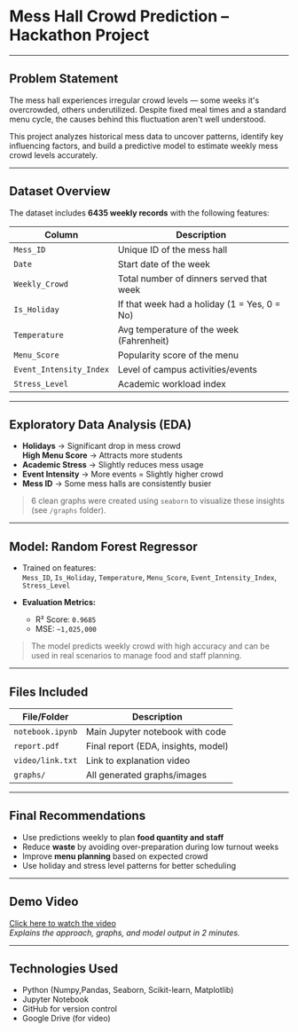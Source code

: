 # Mess Hall Crowd Prediction – Hackathon Project

---

##  Problem Statement

The mess hall experiences irregular crowd levels — some weeks it's overcrowded, others underutilized. Despite fixed meal times and a standard menu cycle, the causes behind this fluctuation aren't well understood.

This project analyzes historical mess data to uncover patterns, identify key influencing factors, and build a predictive model to estimate weekly mess crowd levels accurately.

---

##  Dataset Overview

The dataset includes **6435 weekly records** with the following features:

| Column                  | Description                                      |
|-------------------------|--------------------------------------------------|
| `Mess_ID`              | Unique ID of the mess hall                       |
| `Date`                 | Start date of the week                           |
| `Weekly_Crowd`         | Total number of dinners served that week         |
| `Is_Holiday`           | If that week had a holiday (1 = Yes, 0 = No)     |
| `Temperature`          | Avg temperature of the week (Fahrenheit)         |
| `Menu_Score`           | Popularity score of the menu                     |
| `Event_Intensity_Index`| Level of campus activities/events                |
| `Stress_Level`         | Academic workload index                          |

---

##  Exploratory Data Analysis (EDA)

-  **Holidays** → Significant drop in mess crowd  
   **High Menu Score** → Attracts more students  
-  **Academic Stress** → Slightly reduces mess usage  
-  **Event Intensity** → More events = Slightly higher crowd  
-  **Mess ID** → Some mess halls are consistently busier

>  6 clean graphs were created using `seaborn` to visualize these insights (see `/graphs` folder).

---

## Model: Random Forest Regressor

- Trained on features:  
  `Mess_ID`, `Is_Holiday`, `Temperature`, `Menu_Score`, `Event_Intensity_Index`, `Stress_Level`
  
- **Evaluation Metrics:**
  -  R² Score: `0.9685` 
  -  MSE: `~1,025,000`

> The model predicts weekly crowd with high accuracy and can be used in real scenarios to manage food and staff planning.

---

##  Files Included

| File/Folder      | Description                          |
|------------------|--------------------------------------|
| `notebook.ipynb` | Main Jupyter notebook with code      |
| `report.pdf`     | Final report (EDA, insights, model)  |
| `video/link.txt` | Link to explanation video            |
| `graphs/`        | All generated graphs/images          |

---

##  Final Recommendations

- Use predictions weekly to plan **food quantity and staff**
- Reduce **waste** by avoiding over-preparation during low turnout weeks
- Improve **menu planning** based on expected crowd
- Use holiday and stress level patterns for better scheduling

---

##  Demo Video

 [Click here to watch the video]( https://drive.google.com/file/d/18naJDE46b_YJNujlbhShlZ9Lt8AStzPI/view?usp=sharing)  
*Explains the approach, graphs, and model output in 2 minutes.*

---

## Technologies Used

- Python (Numpy,Pandas, Seaborn, Scikit-learn, Matplotlib)
- Jupyter Notebook
- GitHub for version control
- Google Drive (for video)
